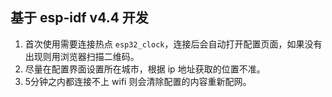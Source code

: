 ## 基于 esp-idf v4.4 开发

1. 首次使用需要连接热点 `esp32_clock`，连接后会自动打开配置页面，如果没有出现则用浏览器扫描二维码。
2. 尽量在配置界面设置所在城市，根据 ip 地址获取的位置不准。
3. 5分钟之内都连接不上 wifi 则会清除配置的内容重新配网。